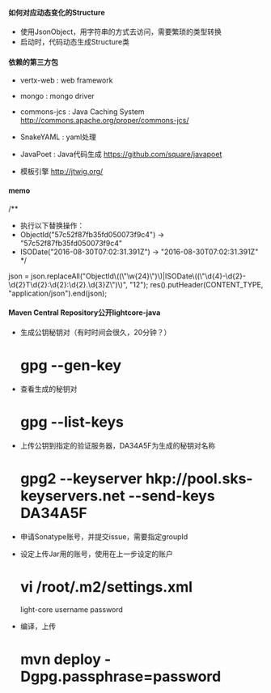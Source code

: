 
#### 如何对应动态变化的Structure
 - 使用JsonObject，用字符串的方式去访问，需要繁琐的类型转换
 - 启动时，代码动态生成Structure类

#### 依赖的第三方包

- vertx-web : web framework

- mongo : mongo driver

- commons-jcs : Java Caching System
  http://commons.apache.org/proper/commons-jcs/

- SnakeYAML : yaml处理

- JavaPoet : Java代码生成
  https://github.com/square/javapoet

- 模板引擎
  http://jtwig.org/

#### memo
/**
 * 执行以下替换操作：
 * ObjectId("57c52f87fb35fd050073f9c4") -> "57c52f87fb35fd050073f9c4"
 * ISODate("2016-08-30T07:02:31.391Z") -> "2016-08-30T07:02:31.391Z"
 */

json = json.replaceAll("ObjectId\\((\\\"\\w{24}\\\")\\)|ISODate\\((\\\"\\d{4}-\\d{2}-\\d{2}T\\d{2}:\\d{2}:\\d{2}.\\d{3}Z\\\")\\)", "$1$2");
res().putHeader(CONTENT_TYPE, "application/json").end(json);

#### Maven Central Repository公开lightcore-java
- 生成公钥秘钥对（有时时间会很久，20分钟？）
  # gpg --gen-key

- 查看生成的秘钥对
  # gpg --list-keys

- 上传公钥到指定的验证服务器，DA34A5F为生成的秘钥对名称
  # gpg2 --keyserver hkp://pool.sks-keyservers.net --send-keys DA34A5F

- 申请Sonatype账号，并提交issue，需要指定groupId

- 设定上传Jar用的账号，使用在上一步设定的账户
  # vi /root/.m2/settings.xml
    <settings>
      <servers>
        <server>
          <id>light-core</id>
          <username>username</username>
          <password>password</password>
        </server>
      </servers>
    </settings>

- 编译，上传
  # mvn deploy -Dgpg.passphrase=password
